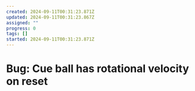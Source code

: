 ```yaml
---
created: 2024-09-11T00:31:23.871Z
updated: 2024-09-11T00:31:23.867Z
assigned: ""
progress: 0
tags: []
started: 2024-09-11T00:31:23.871Z
---
```


# Bug: Cue ball has rotational velocity on reset
